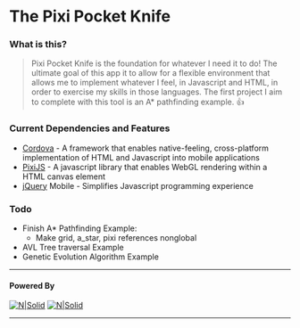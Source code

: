 
# The Pixi Pocket Knife

### What is this?

> Pixi Pocket Knife is the foundation for whatever I need it to do! The ultimate goal of this app it to allow for a flexible environment that allows me to implement whatever I feel, in Javascript and HTML, in order to exercise my skills in those languages.
> The first project I aim to complete with this tool is an A* pathfinding example. :+1:


### Current Dependencies and Features

- [Cordova](Cordova) - A framework that enables native-feeling, cross-platform implementation of HTML and Javascript into mobile applications
- [PixiJS](PixiJs) - A javascript library that enables WebGL rendering within a HTML canvas element
- [jQuery](jQuery) Mobile - Simplifies Javascript programming experience

### Todo
- Finish A* Pathfinding Example:
	- Make grid, a_star, pixi references nonglobal 
- AVL Tree traversal Example
- Genetic Evolution Algorithm Example
---

#### Powered By
[![N|Solid](https://rimdevblog.files.wordpress.com/2013/11/apache-cordova.jpg?w=800)]([Cordvoa])
[![N|Solid](http://www.goodboydigital.com/wp-content/uploads/2014/04/pixijs.png)]([PixiJS])

[PixiJS]: <http://www.pixijs.com/>
[Cordova]: <https://cordova.apache.org/>
[jQuery]: <https://jquery.com/>

---
